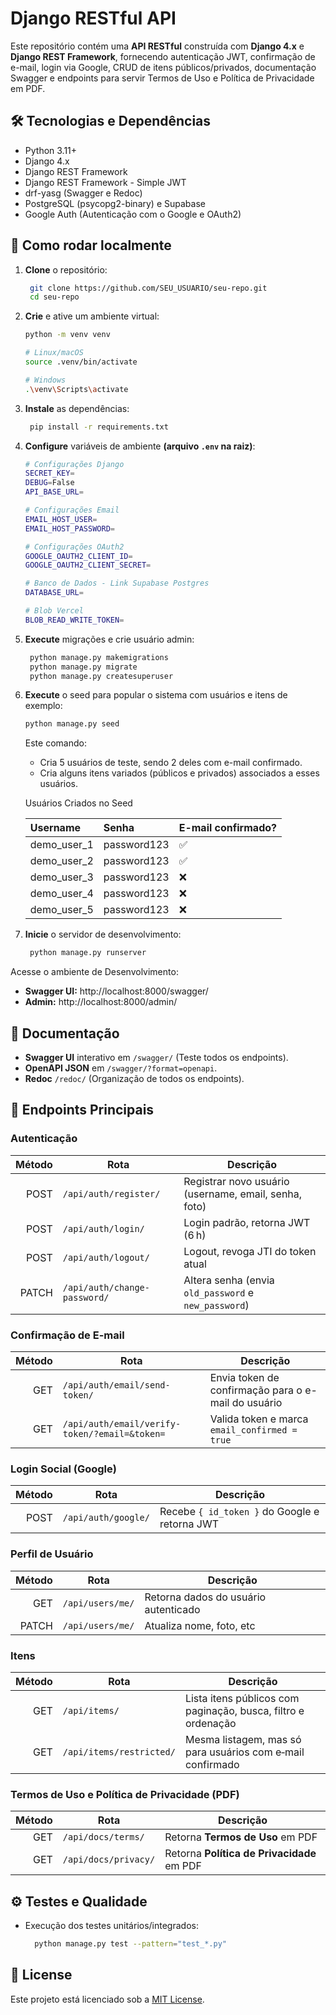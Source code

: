 # Django RESTful API

Este repositório contém uma **API RESTful** construída com **Django 4.x** e **Django REST Framework**, fornecendo autenticação JWT, confirmação de e-mail, login via Google, CRUD de itens públicos/privados, documentação Swagger e endpoints para servir Termos de Uso e Política de Privacidade em PDF.

## 🛠️ Tecnologias e Dependências

- Python 3.11+
- Django 4.x
- Django REST Framework
- Django REST Framework - Simple JWT
- drf-yasg (Swagger e Redoc)
- PostgreSQL (psycopg2-binary) e Supabase
- Google Auth (Autenticação com o Google e OAuth2)


## 🚀 Como rodar localmente

1. **Clone** o repositório:
   ```bash
    git clone https://github.com/SEU_USUARIO/seu-repo.git
    cd seu-repo
    ```

2. **Crie** e ative um ambiente virtual:
    ```bash
    python -m venv venv

    # Linux/macOS
    source .venv/bin/activate   

    # Windows
    .\venv\Scripts\activate      
    ```

3. **Instale** as dependências:
   ```bash
    pip install -r requirements.txt
    ```

4. **Configure** variáveis de ambiente **(arquivo `.env` na raiz)**:
    ```bash
    # Configurações Django
    SECRET_KEY=
    DEBUG=False
    API_BASE_URL=

    # Configurações Email
    EMAIL_HOST_USER=
    EMAIL_HOST_PASSWORD=

    # Configurações OAuth2
    GOOGLE_OAUTH2_CLIENT_ID=
    GOOGLE_OAUTH2_CLIENT_SECRET=

    # Banco de Dados - Link Supabase Postgres
    DATABASE_URL=

    # Blob Vercel
    BLOB_READ_WRITE_TOKEN=
    ```

5. **Execute** migrações e crie usuário admin:
   ```bash
    python manage.py makemigrations
    python manage.py migrate
    python manage.py createsuperuser
    ```

6. **Execute** o seed para popular o sistema com usuários e itens de exemplo:

    ```bash
    python manage.py seed
    ```
    Este comando:
    - Cria 5 usuários de teste, sendo 2 deles com e-mail confirmado.
    - Cria alguns itens variados (públicos e privados) associados a esses usuários.

    Usuários Criados no Seed

    | Username    | Senha         | E-mail confirmado? |
    |:------------|:--------------|:-------------------|
    | demo_user_1 | password123    | ✅ |
    | demo_user_2 | password123    | ✅ |
    | demo_user_3 | password123    | ❌ |
    | demo_user_4 | password123    | ❌ |
    | demo_user_5 | password123    | ❌ |

7. **Inicie** o servidor de desenvolvimento:
   ```bash
    python manage.py runserver
    ```

Acesse o ambiente de Desenvolvimento:  
- **Swagger UI:** http://localhost:8000/swagger/  
- **Admin:** http://localhost:8000/admin/

## 📑 Documentação

- **Swagger UI** interativo em `/swagger/` (Teste todos os endpoints). 
- **OpenAPI JSON** em `/swagger/?format=openapi`.
- **Redoc** `/redoc/` (Organização de todos os endpoints). 


## 📖 Endpoints Principais

### Autenticação

| Método | Rota | Descrição |
|-------:|------|-----------|
| POST   | `/api/auth/register/` | Registrar novo usuário (username, email, senha, foto) |
| POST   | `/api/auth/login/` | Login padrão, retorna JWT (6 h) |
| POST   | `/api/auth/logout/` | Logout, revoga JTI do token atual |
| PATCH  | `/api/auth/change-password/` | Altera senha (envia `old_password` e `new_password`) |

### Confirmação de E-mail

| Método | Rota | Descrição |
|-------:|------|-----------|
| GET    | `/api/auth/email/send-token/` | Envia token de confirmação para o e-mail do usuário |
| GET    | `/api/auth/email/verify-token/?email=&token=` | Valida token e marca `email_confirmed = true` |

### Login Social (Google)

| Método | Rota | Descrição |
|-------:|------|-----------|
| POST   | `/api/auth/google/` | Recebe `{ id_token }` do Google e retorna JWT |

### Perfil de Usuário

| Método | Rota | Descrição |
|-------:|------|-----------|
| GET    | `/api/users/me/` | Retorna dados do usuário autenticado |
| PATCH  | `/api/users/me/` | Atualiza nome, foto, etc |

### Itens

| Método | Rota | Descrição |
|-------:|------|-----------|
| GET    | `/api/items/` | Lista itens públicos com paginação, busca, filtro e ordenação |
| GET    | `/api/items/restricted/` | Mesma listagem, mas só para usuários com e‑mail confirmado |

### Termos de Uso e Política de Privacidade (PDF)

| Método | Rota | Descrição |
|-------:|------|-----------|
| GET    | `/api/docs/terms/` | Retorna **Termos de Uso** em PDF |
| GET    | `/api/docs/privacy/` | Retorna **Política de Privacidade** em PDF |


## ⚙️ Testes e Qualidade

- Execução dos testes unitários/integrados:
  ```bash
    python manage.py test --pattern="test_*.py"
  ```




## 📝 License

Este projeto está licenciado sob a [MIT License](LICENSE).
